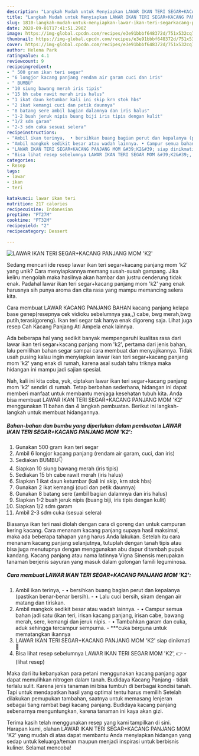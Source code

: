 ```yaml
---
description: "Langkah Mudah untuk Menyiapkan LAWAR IKAN TERI SEGAR+KACANG PANJANG MOM &amp;#39;K2&amp;#39; yang Enak Banget"
title: "Langkah Mudah untuk Menyiapkan LAWAR IKAN TERI SEGAR+KACANG PANJANG MOM &amp;#39;K2&amp;#39; yang Enak Banget"
slug: 1810-langkah-mudah-untuk-menyiapkan-lawar-ikan-teri-segarkacang-panjang-mom-and-39-k2-and-39-yang-enak-banget
date: 2020-09-01T17:41:51.290Z
image: https://img-global.cpcdn.com/recipes/e3e91bbbf648372d/751x532cq70/lawar-ikan-teri-segarkacang-panjang-mom-k2-foto-resep-utama.jpg
thumbnail: https://img-global.cpcdn.com/recipes/e3e91bbbf648372d/751x532cq70/lawar-ikan-teri-segarkacang-panjang-mom-k2-foto-resep-utama.jpg
cover: https://img-global.cpcdn.com/recipes/e3e91bbbf648372d/751x532cq70/lawar-ikan-teri-segarkacang-panjang-mom-k2-foto-resep-utama.jpg
author: Helena Park
ratingvalue: 4.1
reviewcount: 9
recipeingredient:
- " 500 gram ikan teri segar"
- "6 longjor kacang panjang rendam air garam cuci dan iris"
- " BUMBU"
- "10 siung bawang merah iris tipis"
- "15 bh cabe rawit merah iris halus"
- "1 ikat daun ketumbar kali ini skip krn stok hbs"
- "2 ikat kemangi cuci dan petik daunnya"
- "8 batang sere ambil bagian dalamnya dan iris halus"
- "1-2 buah jeruk nipis buang biji iris tipis dengan kulit"
- "1/2 sdm garam"
- "2-3 sdm cuka sesuai selera"
recipeinstructions:
- "Ambil ikan terinya,  • bersihkan buang bagian perut dan kepalanya (pastikan benar-benar bersih). • Lalu cuci bersih, siram dengan air matang dan tiriskan."
- "Ambil mangkok sedikit besar atau wadah lainnya. • Campur semua bahan jadi satu (ikan teri, irisan kacang panjang, irisan cabe, bawang merah, sere, kemangi dan jeruk nipis. • Tambahkan garam dan cuka, aduk sehingga tercampur sempurna. ***cuka berguna untuk mematangkan ikannya"
- "LAWAR IKAN TERI SEGAR+KACANG PANJANG MOM &#39;K2&#39; siap dinikmati🤤"
- "Bisa lihat resep sebelumnya LAWAR IKAN TERI SEGAR MOM &#39;K2&#39;, 👉             (lihat resep)"
categories:
- Resep
tags:
- lawar
- ikan
- teri

katakunci: lawar ikan teri 
nutrition: 217 calories
recipecuisine: Indonesian
preptime: "PT27M"
cooktime: "PT32M"
recipeyield: "2"
recipecategory: Dessert

---
```



![LAWAR IKAN TERI SEGAR+KACANG PANJANG MOM &#39;K2&#39;](https://img-global.cpcdn.com/recipes/e3e91bbbf648372d/751x532cq70/lawar-ikan-teri-segarkacang-panjang-mom-k2-foto-resep-utama.jpg)

Sedang mencari ide resep lawar ikan teri segar+kacang panjang mom &#39;k2&#39; yang unik? Cara menyiapkannya memang susah-susah gampang. Jika keliru mengolah maka hasilnya akan hambar dan justru cenderung tidak enak. Padahal lawar ikan teri segar+kacang panjang mom &#39;k2&#39; yang enak harusnya sih punya aroma dan cita rasa yang mampu memancing selera kita.

Cara membuat LAWAR KACANG PANJANG BAHAN kacang panjang kelapa base genep(resepnya cek vidioku sebelumnya yaa,,) cabe, bwg merah,bwg putih,terasi(goreng). Ikan teri segar tak hanya enak digoreng saja. Lihat juga resep Cah Kacang Panjang Ati Ampela enak lainnya.

Ada beberapa hal yang sedikit banyak mempengaruhi kualitas rasa dari lawar ikan teri segar+kacang panjang mom &#39;k2&#39;, pertama dari jenis bahan, lalu pemilihan bahan segar sampai cara membuat dan menyajikannya. Tidak usah pusing kalau ingin menyiapkan lawar ikan teri segar+kacang panjang mom &#39;k2&#39; yang enak di rumah, karena asal sudah tahu triknya maka hidangan ini mampu jadi sajian spesial.


Nah, kali ini kita coba, yuk, ciptakan lawar ikan teri segar+kacang panjang mom &#39;k2&#39; sendiri di rumah. Tetap berbahan sederhana, hidangan ini dapat memberi manfaat untuk membantu menjaga kesehatan tubuh kita. Anda bisa membuat LAWAR IKAN TERI SEGAR+KACANG PANJANG MOM &#39;K2&#39; menggunakan 11 bahan dan 4 langkah pembuatan. Berikut ini langkah-langkah untuk membuat hidangannya.

<!--inarticleads1-->

##### Bahan-bahan dan bumbu yang diperlukan dalam pembuatan LAWAR IKAN TERI SEGAR+KACANG PANJANG MOM &#39;K2&#39;:

1. Gunakan  500 gram ikan teri segar
1. Ambil 6 longjor kacang panjang (rendam air garam, cuci, dan iris)
1. Sediakan  BUMBU👇
1. Siapkan 10 siung bawang merah (iris tipis)
1. Sediakan 15 bh cabe rawit merah (iris halus)
1. Siapkan 1 ikat daun ketumbar (kali ini skip, krn stok hbs)
1. Gunakan 2 ikat kemangi (cuci dan petik daunnya)
1. Gunakan 8 batang sere (ambil bagian dalamnya dan iris halus)
1. Siapkan 1-2 buah jeruk nipis (buang biji, iris tipis dengan kulit)
1. Siapkan 1/2 sdm garam
1. Ambil 2-3 sdm cuka (sesuai selera)


Biasanya ikan teri nasi diolah dengan cara di goreng dan untuk campuran kering kacang. Cara menanam kacang panjang supaya hasil maksimal, maka ada beberapa tahapan yang harus Anda lakukan. Setelah itu cara menanam kacang panjang selanjutnya, tutuplah dengan tanah tipis atau bisa juga menutupnya dengan menggunakan abu dapur ditambah pupuk kandang. Kacang panjang atau nama latinnya Vigna Sinensis merupakan tanaman berjenis sayuran yang masuk dalam golongan famili leguminosa. 

<!--inarticleads2-->

##### Cara membuat LAWAR IKAN TERI SEGAR+KACANG PANJANG MOM &#39;K2&#39;:

1. Ambil ikan terinya,  - • bersihkan buang bagian perut dan kepalanya (pastikan benar-benar bersih). - • Lalu cuci bersih, siram dengan air matang dan tiriskan.
1. Ambil mangkok sedikit besar atau wadah lainnya. - • Campur semua bahan jadi satu (ikan teri, irisan kacang panjang, irisan cabe, bawang merah, sere, kemangi dan jeruk nipis. - • Tambahkan garam dan cuka, aduk sehingga tercampur sempurna. - ***cuka berguna untuk mematangkan ikannya
1. LAWAR IKAN TERI SEGAR+KACANG PANJANG MOM &#39;K2&#39; siap dinikmati🤤
1. Bisa lihat resep sebelumnya LAWAR IKAN TERI SEGAR MOM &#39;K2&#39;, 👉 -             (lihat resep)


Maka dari itu kebanyakan para petani menggunakan kacang panjang agar dapat memulihkan nitrogen dalam tanah. Budidaya Kacang Panjang - tidak terlalu sulit. Karena jenis tanaman ini bisa tumbuh di berbagai kondisi tanah. Tapi untuk mendapatkan hasil yang optimal tentu harus memilih Setelah dilakukan pemupukan tambahan, saatnya untuk memasang lenjeran sebagai tiang rambat bagi kacang panjang. Budidaya kacang panjang sebenarnya menguntungkan, karena tanaman ini kaya akan gizi. 

Terima kasih telah menggunakan resep yang kami tampilkan di sini. Harapan kami, olahan LAWAR IKAN TERI SEGAR+KACANG PANJANG MOM &#39;K2&#39; yang mudah di atas dapat membantu Anda menyiapkan hidangan yang sedap untuk keluarga/teman maupun menjadi inspirasi untuk berbisnis kuliner. Selamat mencoba!
